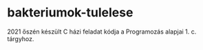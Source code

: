 # bakteriumok-tulelese

2021 őszén készült C házi feladat kódja a Programozás alapjai 1. c. tárgyhoz.